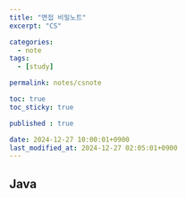 ```yaml
---
title: "면접 비밀노트"
excerpt: "CS"

categories:
  - note
tags:
  - [study]

permalink: notes/csnote

toc: true
toc_sticky: true

published : true

date: 2024-12-27 10:00:01+0900
last_modified_at: 2024-12-27 02:05:01+0900
---
```


## Java